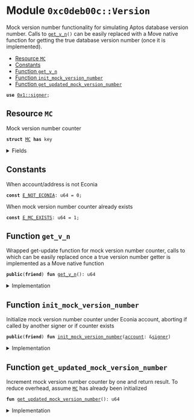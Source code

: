 
<a name="0xc0deb00c_Version"></a>

# Module `0xc0deb00c::Version`

Mock version number functionality for simulating Aptos database
version number. Calls to <code><a href="Version.md#0xc0deb00c_Version_get_v_n">get_v_n</a>()</code> can be easily replaced with a
Move native function for getting the true database version number
(once it is implemented).


-  [Resource `MC`](#0xc0deb00c_Version_MC)
-  [Constants](#@Constants_0)
-  [Function `get_v_n`](#0xc0deb00c_Version_get_v_n)
-  [Function `init_mock_version_number`](#0xc0deb00c_Version_init_mock_version_number)
-  [Function `get_updated_mock_version_number`](#0xc0deb00c_Version_get_updated_mock_version_number)


<pre><code><b>use</b> <a href="">0x1::signer</a>;
</code></pre>



<a name="0xc0deb00c_Version_MC"></a>

## Resource `MC`

Mock version number counter


<pre><code><b>struct</b> <a href="Version.md#0xc0deb00c_Version_MC">MC</a> <b>has</b> key
</code></pre>



<details>
<summary>Fields</summary>


<dl>
<dt>
<code>i: u64</code>
</dt>
<dd>

</dd>
</dl>


</details>

<a name="@Constants_0"></a>

## Constants


<a name="0xc0deb00c_Version_E_NOT_ECONIA"></a>

When account/address is not Econia


<pre><code><b>const</b> <a href="Version.md#0xc0deb00c_Version_E_NOT_ECONIA">E_NOT_ECONIA</a>: u64 = 0;
</code></pre>



<a name="0xc0deb00c_Version_E_MC_EXISTS"></a>

When mock version number counter already exists


<pre><code><b>const</b> <a href="Version.md#0xc0deb00c_Version_E_MC_EXISTS">E_MC_EXISTS</a>: u64 = 1;
</code></pre>



<a name="0xc0deb00c_Version_get_v_n"></a>

## Function `get_v_n`

Wrapped get-update function for mock version number counter,
calls to which can be easily replaced once a true version number
getter is implemented as a Move native function


<pre><code><b>public</b>(<b>friend</b>) <b>fun</b> <a href="Version.md#0xc0deb00c_Version_get_v_n">get_v_n</a>(): u64
</code></pre>



<details>
<summary>Implementation</summary>


<pre><code><b>public</b>(<b>friend</b>) <b>fun</b> <a href="Version.md#0xc0deb00c_Version_get_v_n">get_v_n</a>():
u64
<b>acquires</b> <a href="Version.md#0xc0deb00c_Version_MC">MC</a> {
    <a href="Version.md#0xc0deb00c_Version_get_updated_mock_version_number">get_updated_mock_version_number</a>()
}
</code></pre>



</details>

<a name="0xc0deb00c_Version_init_mock_version_number"></a>

## Function `init_mock_version_number`

Initialize mock version number counter under Econia account,
aborting if called by another signer or if counter exists


<pre><code><b>public</b>(<b>friend</b>) <b>fun</b> <a href="Version.md#0xc0deb00c_Version_init_mock_version_number">init_mock_version_number</a>(<a href="">account</a>: &<a href="">signer</a>)
</code></pre>



<details>
<summary>Implementation</summary>


<pre><code><b>public</b>(<b>friend</b>) <b>fun</b> <a href="Version.md#0xc0deb00c_Version_init_mock_version_number">init_mock_version_number</a>(
    <a href="">account</a>: &<a href="">signer</a>
) {
    <b>let</b> addr = s_a_o(<a href="">account</a>); // Get <a href="">account</a> <b>address</b>
    <b>assert</b>!(addr == @Econia, <a href="Version.md#0xc0deb00c_Version_E_NOT_ECONIA">E_NOT_ECONIA</a>); // Assert Econia called
    // Assert mock <a href="">version</a> number counter doesn't exist already
    <b>assert</b>!(!<b>exists</b>&lt;<a href="Version.md#0xc0deb00c_Version_MC">MC</a>&gt;(addr), <a href="Version.md#0xc0deb00c_Version_E_MC_EXISTS">E_MC_EXISTS</a>);
    <b>move_to</b>&lt;<a href="Version.md#0xc0deb00c_Version_MC">MC</a>&gt;(<a href="">account</a>, <a href="Version.md#0xc0deb00c_Version_MC">MC</a>{i: 0}); // Move mock counter <b>to</b> Econia
}
</code></pre>



</details>

<a name="0xc0deb00c_Version_get_updated_mock_version_number"></a>

## Function `get_updated_mock_version_number`

Increment mock version number counter by one and return result.
To reduce overhead, assume <code><a href="Version.md#0xc0deb00c_Version_MC">MC</a></code> has already been initialized


<pre><code><b>fun</b> <a href="Version.md#0xc0deb00c_Version_get_updated_mock_version_number">get_updated_mock_version_number</a>(): u64
</code></pre>



<details>
<summary>Implementation</summary>


<pre><code><b>fun</b> <a href="Version.md#0xc0deb00c_Version_get_updated_mock_version_number">get_updated_mock_version_number</a>():
u64
<b>acquires</b> <a href="Version.md#0xc0deb00c_Version_MC">MC</a> {
    // Borrow mutable reference <b>to</b> mock <a href="">version</a> number counter value
    <b>let</b> v_n = &<b>mut</b> <b>borrow_global_mut</b>&lt;<a href="Version.md#0xc0deb00c_Version_MC">MC</a>&gt;(@Econia).i;
    *v_n = *v_n + 1; // Increment by 1
    *v_n // Return new value
}
</code></pre>



</details>

